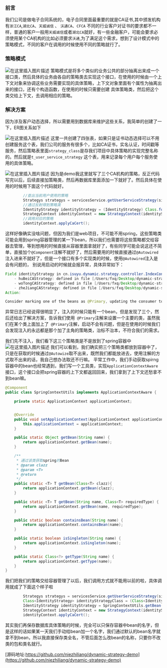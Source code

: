 ### 前言
我们公司是做电子合同系统的，电子合同里面最重要的就是CA证书,其中颁发机构有`浙江CA`,`湖北CA`、`天威诚信` 、 `沃通CA`、`CFCA`  不同的行业客户对证书的要求都不一样，普通的客户一般用`天威诚信`或者`湖北CA`就好，有一些金融客户，可能会要求必须使用某个CA机构的比如必须要求`沃通`,为了满足这个需求，想到了设计模式中的策略模式，不同的客户在调用的时候使用不同的策略就行了。

### 策略模式
![在这里插入图片描述](https://img-blog.csdnimg.cn/20200604142855437.png)
策略模式是将多个类似的业务公共的部分抽离出来成一个接口类，然后具体的业务由各自的策略类去实现这个接口，在使用的时候由一个上下文对象来协调这些业务需要实现的具体策略，上下文对象里面有个属性为抽离出来的接口，还有个构造函数，在使用的时候只需要创建
具体策略类，然后把这个类交给上下文，去调用相应的策略。

### 解决方案
因为涉及客户动态选择，所以需要用到数据库来维护这些关系，我简单的创建了一下，ER图关系如下

![在这里插入图片描述](https://img-blog.csdnimg.cn/20200604143531545.png?x-oss-process=image/watermark,type_ZmFuZ3poZW5naGVpdGk,shadow_10,text_aHR0cHM6Ly9ibG9nLmNzZG4ubmV0L3FxXzM4MDgyMzA0,size_16,color_FFFFFF,t_70)
这里一共创建了四张表，如果只是证书动态选择可以不用创建服务这个表，我们公司的服务有很多个，比如CA证书，实名认证，时间戳等服务，然后策略表里面`strategy_class`是存我们项目中具体策略的实现完整名称的。然后就是`t_user_service_strategy` 这个表，用来记录每个用户每个服务使用的具体策略。

![在这里插入图片描述](https://img-blog.csdnimg.cn/20200604144554788.png?x-oss-process=image/watermark,type_ZmFuZ3poZW5naGVpdGk,shadow_10,text_aHR0cHM6Ly9ibG9nLmNzZG4ubmV0L3FxXzM4MDgyMzA0,size_16,color_FFFFFF,t_70)
因为是demo我这里就写了三个CA机构的策略，反正代码写完以后，后续直接加策略类，然后再数据库里面添加一下就好了。然后具体在使用的时候用下面这个代码就好。
```java
		//查出当前用户使用的策略
        Strategys strategys = servicesService.getUserServiceStrategy(sid,uid);
        //通过反射得到策略类
        IdentityStrategy identityStrategy = (IdentityStrategy) Class.forName(strategys.getStrategyClass()).newInstance();
        StrategyContext identityContext = new StrategyContext(identityStrategy);
        //调用对应的策略
        identityContext.applyCaCert();
```


这样好像确实没啥问题，但因为我们是web项目，不可能不用spring，这些策略类可能会用到spring容器管理的某一下bean，所以我们也需要将这些策略都交给容器去管理，等到想用的时候直接从容器里面拿就好了，有些同学可能会说这还不简单，直接加个`@Component`注解不就好了，然后需要用的时候直接通过`@Autowired`注入进来不就好了，但是一个接口有多个实现类的时候，使用`@Autowired`注入是会有问题的， 别说用启动的时候就会报异常，具体异常如下：
```java
Field identityStrategy in cn.isuyu.dynamic.strategy.controller.IndexController required a single bean, but 3 were found:
	- huBeiCAStrategy: defined in file [/Users/fxq/Desktop/dynamic-strategy-demo/target/classes/cn/isuyu/dynamic/strategy/strategys/impl/HuBeiCAStrategy.class]
	- woTongCAStrategy: defined in file [/Users/fxq/Desktop/dynamic-strategy-demo/target/classes/cn/isuyu/dynamic/strategy/strategys/impl/WoTongCAStrategy.class]
	- zheJiangCAStrategy: defined in file [/Users/fxq/Desktop/dynamic-strategy-demo/target/classes/cn/isuyu/dynamic/strategy/strategys/impl/ZheJiangCAStrategy.class]
Action:

Consider marking one of the beans as @Primary, updating the consumer to accept multiple beans, or using @Qualifier to identify the bean that should be consumed
```
异常日志已经说得很明显了，注入的时候只能有一个bean，但是发现了三个，然后还给出了解决方案，告诉我们使用` @Primary`注解来设置一个主要的类，虽然我们在某个类上面加上了` @Primary`注解，启动不会有问题，但是在使用的时候我们会发现注入的永远都是那个加了主角的策略类，治标不治本，不符合我们的需求。

我们先不注入，我们看下这三个策略类是不是放到了spring容器中
![在这里插入图片描述](https://img-blog.csdnimg.cn/20200604152027407.png?x-oss-process=image/watermark,type_ZmFuZ3poZW5naGVpdGk,shadow_10,text_aHR0cHM6Ly9ibG9nLmNzZG4ubmV0L3FxXzM4MDgyMzA0,size_16,color_FFFFFF,t_70)
我们可以看到，我们确实把三个策略类都放到容器中了，只是在获取的时候通过`@Autowize`取不出来，既然我们都能放进去，使用注解的方式取不出来的话，我自己想办法取还不行嘛。
平常工作中，我们手动获取spirng容器中的bean也经常遇到，我们写一个工具类，实现`ApplicationContextAware`接口，这个接口会把spring容器的上下文都返回回来，我们拿到了上下文还愁拿不到bean嘛。
```java
@Component
public class SpringContextUtils implements ApplicationContextAware {

    private static ApplicationContext applicationContext;


    @Override
    public void setApplicationContext(ApplicationContext applicationContext) throws BeansException {
        this.applicationContext = applicationContext;
    }

    public static Object getBean(String name) {
        return applicationContext.getBean(name);
    }

    /**
     * 通过该类获取spring的Bean
     * @param clazz
     * @param <T>
     * @return
     */
    public static <T> T getBean(Class<T> clazz){
        return applicationContext.getBean(clazz);
    }

    public static <T> T getBean(String name, Class<T> requiredType) {
        return applicationContext.getBean(name, requiredType);
    }

    public static boolean containsBean(String name) {
        return applicationContext.containsBean(name);
    }

    public static boolean isSingleton(String name) {
        return applicationContext.isSingleton(name);
    }

    public static Class<?> getType(String name) {
        return applicationContext.getType(name);
    }
}
```
我们把我们的策略交给容器管理了以后，我们调用方式就不能用以前的啦，具体调用就成了下面这个样子啦
```java
        Strategys strategys = servicesService.getUserServiceStrategy(sid,uid);
        Class<IdentityStrategy> identityStrategyClass = (Class<IdentityStrategy>) Class.forName(strategys.getStrategyClass());
        IdentityStrategy identityStrategy = SpringContextUtils.getBean(identityStrategyClass);
        StrategyContext identityContext = new StrategyContext(identityStrategy);
        identityContext.applyCaCert();
```

其实我们再保存数据库具体策略的时候，完全可以只保存容器中bean的名字，但是这样的话如果某一天我们手动给bean加一个名字，我们通过默认的bean名字就拿不到bean，所以我直接保存类全名，不管后面怎么改bean的名称，只要你不改类的包和类名就行。



[源码地址:https://github.com/niezhiliang/dynamic-strategy-demo](https://github.com/niezhiliang/dynamic-strategy-demo)

